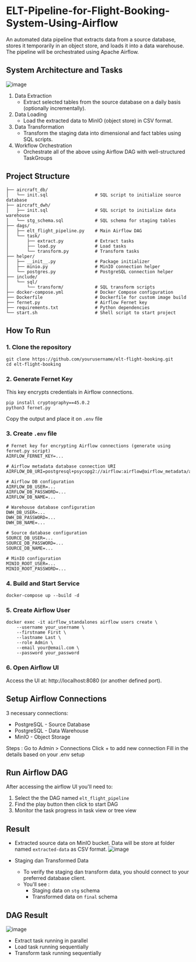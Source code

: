 # ELT-Pipeline-for-Flight-Booking-System-Using-Airflow
An automated data pipeline that extracts data from a source database, stores it temporarily in an object store, and loads it into a data warehouse. The pipeline will be orchestrated using Apache Airflow.

## System Architecture and Tasks
![image](https://github.com/user-attachments/assets/2882655b-e3a5-4eb7-bde3-8097382ae879)

1. Data Extraction 
   - Extract selected tables from the source database on a daily basis (optionally incrementally).
2. Data  Loading
   - Load the extracted data to MinIO (object store) in CSV format.
3. Data Transformation
   - Transform the staging data into dimensional and fact tables using SQL scripts.
4. Workflow Orchestration
   - Orchestrate all of the above using Airflow DAG with well-structured TaskGroups
  
## Project Structure

```
├── aircraft_db/
│   └── init.sql                  # SQL script to initialize source database
├── aircraft_dwh/
│   ├── init.sql                  # SQL script to initialize data warehouse
│   └── stg_schema.sql            # SQL schema for staging tables
├── dags/
│   ├── elt_flight_pipeline.py    # Main Airflow DAG
│   └── task/
│       ├── extract.py            # Extract tasks
│       ├── load.py               # Load tasks
│       └── transform.py          # Transform tasks
├── helper/
│   ├── __init__.py               # Package initializer
│   ├── minio.py                  # MinIO connection helper
│   └── postgres.py               # PostgreSQL connection helper
├── include/
│   └── sql/
│       └── transform/            # SQL transform scripts
├── docker-compose.yml            # Docker Compose configuration
├── Dockerfile                    # Dockerfile for custom image build
├── fernet.py                     # Airflow Fernet key
├── requirements.txt              # Python dependencies
└── start.sh                      # Shell script to start project

```
## How To Run
### 1. Clone the repository
```
git clone https://github.com/yourusername/elt-flight-booking.git
cd elt-flight-booking
```

### 2. Generate Fernet Key
This key encrypts credentials in Airflow connections.
```
pip install cryptography==45.0.2
python3 fernet.py
```
Copy the output and place it on `.env` file

### 3. Create `.env` file

```
# Fernet key for encrypting Airflow connections (generate using fernet.py script)
AIRFLOW_FERNET_KEY=...

# Airflow metadata database connection URI
AIRFLOW_DB_URI=postgresql+psycopg2://airflow:airflow@airflow_metadata/airflow

# Airflow DB configuration
AIRFLOW_DB_USER=...
AIRFLOW_DB_PASSWORD=...
AIRFLOW_DB_NAME=...

# Warehouse database configuration
DWH_DB_USER=...
DWH_DB_PASSWORD=...
DWH_DB_NAME=...

# Source database configuration
SOURCE_DB_USER=...
SOURCE_DB_PASSWORD=...
SOURCE_DB_NAME=...

# MinIO configuration
MINIO_ROOT_USER=...
MINIO_ROOT_PASSWORD=...
```

### 4. Build and Start Service
```
docker-compose up --build -d
```

### 5. Create Airflow User
```
docker exec -it airflow_standalones airflow users create \
    --username your_username \
    --firstname First \
    --lastname Last \
    --role Admin \
    --email your@email.com \
    --password your_password
```

### 6. Open Airflow UI
Access the UI at: http://localhost:8080 (or another defined port).

## Setup Airflow Connections
3 necessary connections:
- PostgreSQL - Source Database
- PostgreSQL - Data Warehouse
- MinIO - Object Storage

Steps :
Go to Admin > Connections
Click + to add new connection
Fill in the details based on your .env setup

## Run Airflow DAG
After accessing the airflow UI you'll need to:
1. Select the the DAG named `elt_flight_pipeline`
2. Find the play button then click to start DAG
3. Monitor the task progress in task view or tree view

## Result
- Extracted source data on MinIO bucket.
  Data will be store at folder named `extracted-data` as CSV format.
  ![image](https://github.com/user-attachments/assets/578174ed-fe05-4db0-9e62-9c411756bfd6)

- Staging dan Transformed Data
  - To verify the staging dan transform data, you should connect to your preferred database client.
  - You'll see :
     - Staging data on `stg` schema
     - Transformed data on `final` schema

## DAG Result
![image](https://github.com/user-attachments/assets/5636ebed-4387-48c3-808b-e62303706f51)
- Extract task running in parallel
- Load task running sequentially
- Transform task running sequentially














